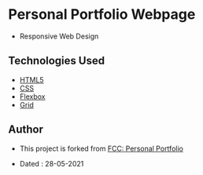 # Personal Portfolio Webpage

- Responsive Web Design

## Technologies Used

- [HTML5](https://developer.mozilla.org/en-US/docs/Glossary/HTML5)
- [CSS](https://developer.mozilla.org/en-US/docs/Web/CSS)
- [Flexbox](https://developer.mozilla.org/en-US/docs/Learn/CSS/CSS_layout/Flexbox)
- [Grid](https://developer.mozilla.org/en-US/docs/Web/CSS/grid)

## Author

- This project is forked from [FCC: Personal Portfolio](https://codepen.io/freeCodeCamp/full/zNBOYG)

- Dated : 28-05-2021
